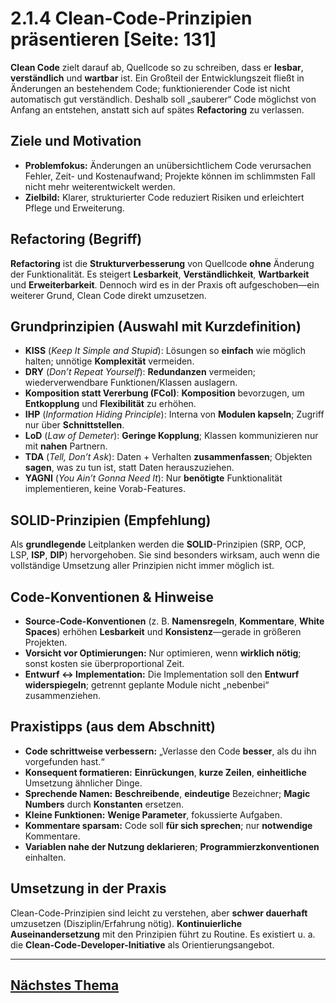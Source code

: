 # 2.1.4 Clean-Code-Prinzipien präsentieren [Seite: 131]

**Clean Code** zielt darauf ab, Quellcode so zu schreiben, dass er **lesbar**, **verständlich** und **wartbar** ist. Ein Großteil der Entwicklungszeit fließt in Änderungen an bestehendem Code; funktionierender Code ist nicht automatisch gut verständlich. Deshalb soll „sauberer“ Code möglichst von Anfang an entstehen, anstatt sich auf spätes **Refactoring** zu verlassen. 

## Ziele und Motivation

* **Problemfokus:** Änderungen an unübersichtlichem Code verursachen Fehler, Zeit- und Kostenaufwand; Projekte können im schlimmsten Fall nicht mehr weiterentwickelt werden.
* **Zielbild:** Klarer, strukturierter Code reduziert Risiken und erleichtert Pflege und Erweiterung. 

## Refactoring (Begriff)

**Refactoring** ist die **Strukturverbesserung** von Quellcode **ohne** Änderung der Funktionalität. Es steigert **Lesbarkeit**, **Verständlichkeit**, **Wartbarkeit** und **Erweiterbarkeit**. Dennoch wird es in der Praxis oft aufgeschoben—ein weiterer Grund, Clean Code direkt umzusetzen. 

## Grundprinzipien (Auswahl mit Kurzdefinition)

* **KISS** (*Keep It Simple and Stupid*): Lösungen so **einfach** wie möglich halten; unnötige **Komplexität** vermeiden. 
* **DRY** (*Don’t Repeat Yourself*): **Redundanzen** vermeiden; wiederverwendbare Funktionen/Klassen auslagern. 
* **Komposition statt Vererbung (FCoI)**: **Komposition** bevorzugen, um **Entkopplung** und **Flexibilität** zu erhöhen. 
* **IHP** (*Information Hiding Principle*): Interna von **Modulen kapseln**; Zugriff nur über **Schnittstellen**. 
* **LoD** (*Law of Demeter*): **Geringe Kopplung**; Klassen kommunizieren nur mit **nahen** Partnern. 
* **TDA** (*Tell, Don’t Ask*): Daten + Verhalten **zusammenfassen**; Objekten **sagen**, was zu tun ist, statt Daten herauszuziehen. 
* **YAGNI** (*You Ain’t Gonna Need It*): Nur **benötigte** Funktionalität implementieren, keine Vorab-Features. 

## SOLID-Prinzipien (Empfehlung)

Als **grundlegende** Leitplanken werden die **SOLID**-Prinzipien (SRP, OCP, LSP, **ISP**, **DIP**) hervorgehoben. Sie sind besonders wirksam, auch wenn die vollständige Umsetzung aller Prinzipien nicht immer möglich ist. 

## Code-Konventionen & Hinweise

* **Source-Code-Konventionen** (z. B. **Namensregeln**, **Kommentare**, **White Spaces**) erhöhen **Lesbarkeit** und **Konsistenz**—gerade in größeren Projekten. 
* **Vorsicht vor Optimierungen:** Nur optimieren, wenn **wirklich nötig**; sonst kosten sie überproportional Zeit. 
* **Entwurf ↔ Implementation:** Die Implementation soll den **Entwurf** **widerspiegeln**; getrennt geplante Module nicht „nebenbei“ zusammenziehen. 

## Praxistipps (aus dem Abschnitt)

* **Code schrittweise verbessern:** „Verlasse den Code **besser**, als du ihn vorgefunden hast.“
* **Konsequent formatieren:** **Einrückungen**, **kurze Zeilen**, **einheitliche** Umsetzung ähnlicher Dinge.
* **Sprechende Namen:** **Beschreibende**, **eindeutige** Bezeichner; **Magic Numbers** durch **Konstanten** ersetzen.
* **Kleine Funktionen:** **Wenige Parameter**, fokussierte Aufgaben.
* **Kommentare sparsam:** Code soll **für sich sprechen**; nur **notwendige** Kommentare.
* **Variablen nahe der Nutzung deklarieren**; **Programmierzkonventionen** einhalten. 

## Umsetzung in der Praxis

Clean-Code-Prinzipien sind leicht zu verstehen, aber **schwer dauerhaft** umzusetzen (Disziplin/Erfahrung nötig). **Kontinuierliche Auseinandersetzung** mit den Prinzipien führt zu Routine. Es existiert u. a. die **Clean-Code-Developer-Initiative** als Orientierungsangebot.


---

## [Nächstes Thema](../2.2_Datenstrukturen_von_Softwarekomponenten_planen_und_implementieren/)
